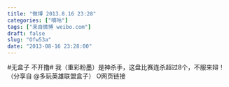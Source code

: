 ```yaml
---
title: "微博 2013.8.16 23:28"
categories: ["嘀咕"]
tags: ["来自微博 weibo.com"]
draft: false
slug: "Ofw53a"
date: "2013-08-16 23:28:00"
---
```


<p>#无盒子 不开撸# 我（重彩粉墨）是神杀手，这盘比赛连杀超过8个，不服来辩！ （分享自 @多玩英雄联盟盒子） O网页链接  ​​​​</p>
